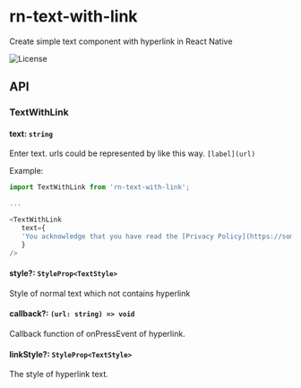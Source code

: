 # rn-text-with-link

Create simple text component with hyperlink in React Native

<img src="https://img.shields.io/github/license/jopemachine/rn-text-with-link.svg" alt="License">

## API

### TextWithLink

#### text: `string`

Enter text. urls could be represented by like this way. `[label](url)`

Example:

```js
import TextWithLink from 'rn-text-with-link';

...

<TextWithLink
   text={
   'You acknowledge that you have read the [Privacy Policy](https://some_privacy_policy.com)'
   }
/>
```



#### style?: `StyleProp<TextStyle>`

Style of normal text which not contains hyperlink



#### callback?: `(url: string) => void`

Callback function of onPressEvent of hyperlink.



#### linkStyle?: `StyleProp<TextStyle>`

The style of hyperlink text.
